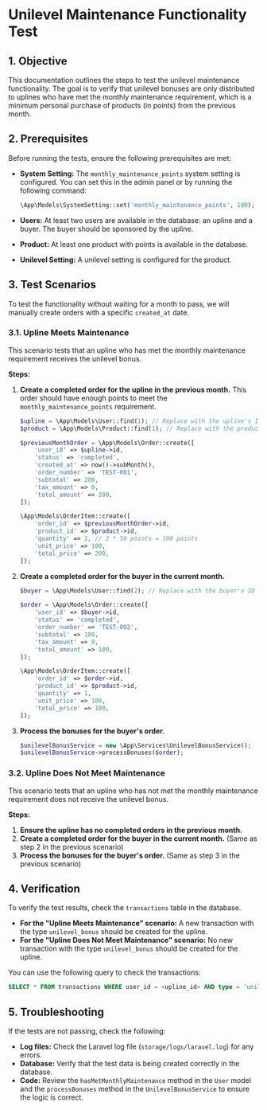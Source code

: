 # Unilevel Maintenance Functionality Test

## 1. Objective

This documentation outlines the steps to test the unilevel maintenance functionality. The goal is to verify that unilevel bonuses are only distributed to uplines who have met the monthly maintenance requirement, which is a minimum personal purchase of products (in points) from the previous month.

## 2. Prerequisites

Before running the tests, ensure the following prerequisites are met:

*   **System Setting:** The `monthly_maintenance_points` system setting is configured. You can set this in the admin panel or by running the following command:

    ```php
    \App\Models\SystemSetting::set('monthly_maintenance_points', 100);
    ```

*   **Users:** At least two users are available in the database: an upline and a buyer. The buyer should be sponsored by the upline.
*   **Product:** At least one product with points is available in the database.
*   **Unilevel Setting:** A unilevel setting is configured for the product.

## 3. Test Scenarios

To test the functionality without waiting for a month to pass, we will manually create orders with a specific `created_at` date.

### 3.1. Upline Meets Maintenance

This scenario tests that an upline who has met the monthly maintenance requirement receives the unilevel bonus.

**Steps:**

1.  **Create a completed order for the upline in the previous month.** This order should have enough points to meet the `monthly_maintenance_points` requirement.

    ```php
    $upline = \App\Models\User::find(1); // Replace with the upline's ID
    $product = \App\Models\Product::find(1); // Replace with the product's ID

    $previousMonthOrder = \App\Models\Order::create([
        'user_id' => $upline->id,
        'status' => 'completed',
        'created_at' => now()->subMonth(),
        'order_number' => 'TEST-001',
        'subtotal' => 200,
        'tax_amount' => 0,
        'total_amount' => 200,
    ]);

    \App\Models\OrderItem::create([
        'order_id' => $previousMonthOrder->id,
        'product_id' => $product->id,
        'quantity' => 2, // 2 * 50 points = 100 points
        'unit_price' => 100,
        'total_price' => 200,
    ]);
    ```

2.  **Create a completed order for the buyer in the current month.**

    ```php
    $buyer = \App\Models\User::find(2); // Replace with the buyer's ID

    $order = \App\Models\Order::create([
        'user_id' => $buyer->id,
        'status' => 'completed',
        'order_number' => 'TEST-002',
        'subtotal' => 100,
        'tax_amount' => 0,
        'total_amount' => 100,
    ]);

    \App\Models\OrderItem::create([
        'order_id' => $order->id,
        'product_id' => $product->id,
        'quantity' => 1,
        'unit_price' => 100,
        'total_price' => 100,
    ]);
    ```

3.  **Process the bonuses for the buyer's order.**

    ```php
    $unilevelBonusService = new \App\Services\UnilevelBonusService();
    $unilevelBonusService->processBonuses($order);
    ```

### 3.2. Upline Does Not Meet Maintenance

This scenario tests that an upline who has not met the monthly maintenance requirement does not receive the unilevel bonus.

**Steps:**

1.  **Ensure the upline has no completed orders in the previous month.**
2.  **Create a completed order for the buyer in the current month.** (Same as step 2 in the previous scenario)
3.  **Process the bonuses for the buyer's order.** (Same as step 3 in the previous scenario)

## 4. Verification

To verify the test results, check the `transactions` table in the database.

*   **For the "Upline Meets Maintenance" scenario:** A new transaction with the type `unilevel_bonus` should be created for the upline.
*   **For the "Upline Does Not Meet Maintenance" scenario:** No new transaction with the type `unilevel_bonus` should be created for the upline.

You can use the following query to check the transactions:

```sql
SELECT * FROM transactions WHERE user_id = <upline_id> AND type = 'unilevel_bonus';
```

## 5. Troubleshooting

If the tests are not passing, check the following:

*   **Log files:** Check the Laravel log file (`storage/logs/laravel.log`) for any errors.
*   **Database:** Verify that the test data is being created correctly in the database.
*   **Code:** Review the `hasMetMonthlyMaintenance` method in the `User` model and the `processBonuses` method in the `UnilevelBonusService` to ensure the logic is correct.
